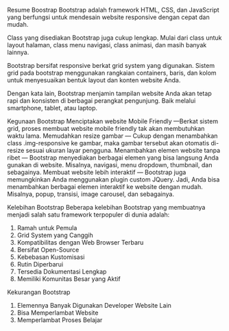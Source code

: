 Resume Boostrap
Bootstrap adalah framework HTML, CSS, dan JavaScript yang berfungsi untuk mendesain website responsive dengan cepat dan mudah. 

Class yang disediakan Bootstrap juga cukup lengkap. Mulai dari class untuk layout halaman, class menu navigasi, class animasi, dan masih banyak lainnya. 

Bootstrap bersifat responsive berkat grid system yang digunakan. Sistem grid pada bootstrap menggunakan rangkaian containers, baris, dan kolom untuk menyesuaikan bentuk layout dan konten website Anda.

Dengan kata lain, Bootstrap menjamin tampilan website Anda akan tetap rapi dan konsisten di berbagai perangkat pengunjung. Baik melalui smartphone, tablet, atau laptop.

Kegunaan Bootstrap
Menciptakan website Mobile Friendly —Berkat sistem grid, proses membuat website mobile friendly tak akan membutuhkan waktu lama.
Memudahkan resize gambar — Cukup dengan menambahkan class .img-responsive ke gambar, maka gambar tersebut akan otomatis di-resize sesuai ukuran layar pengguna.
Menambahkan elemen website tanpa ribet — Bootstrap menyediakan berbagai elemen yang bisa langsung Anda gunakan di website. Misalnya, navigasi, menu dropdown, thumbnail, dan sebagainya.
Membuat website lebih interaktif — Bootstrap juga memungkinkan Anda menggunakan plugin custom JQuery. Jadi, Anda bisa menambahkan berbagai elemen interaktif ke website dengan mudah. Misalnya, popup, transisi, image carousel, dan sebagainya.

Kelebihan Bootstrap
Beberapa kelebihan Bootstrap yang membuatnya menjadi salah satu framework terpopuler di dunia adalah:

1. Ramah untuk Pemula
2. Grid System yang Canggih
3. Kompatibilitas dengan Web Browser Terbaru
4. Bersifat Open-Source
5. Kebebasan Kustomisasi
6. Rutin Diperbarui
7. Tersedia Dokumentasi Lengkap
8. Memiliki Komunitas Besar yang Aktif

Kekurangan Bootstrap
1. Elemennya Banyak Digunakan Developer Website Lain
2. Bisa Memperlambat Website
3. Memperlambat Proses Belajar